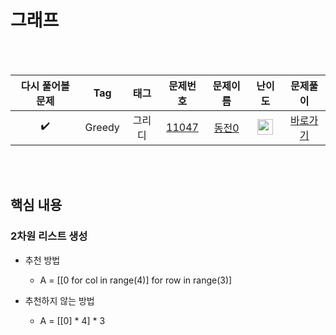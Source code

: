 # 그래프

<br><br>

| 다시 풀어볼 문제 | Tag                          | 태그                | 문제번호    | 문제이름    | 난이도    | 문제풀이    |
| :------:  | :--------------------------: | :-----------------: | :------:  | :------:  |  :------:  | :------:  |
| :heavy_check_mark: | Greedy | 그리디 | <a href="https://www.acmicpc.net/problem/11047">11047</a> | <a href="https://www.acmicpc.net/problem/11047">동전0</a> | <img height="25px" width="25px" src="https://static.solved.ac/tier_small/7.svg"/> | [바로가기](./11047-동전0.py) |

<br><br>

## 핵심 내용

### 2차원 리스트 생성

- 추천 방법
    - A = [[0 for col in range(4)] for row in range(3)]

- 추천하지 않는 방법
    - A = [[0] * 4] * 3